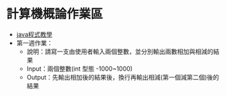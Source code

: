 # 計算機概論作業區
- [java程式教學](https://programming.im.ncnu.edu.tw/J_index.html)
- 第一週作業：
  - 說明：請寫一支由使用者輸入兩個整數，並分別輸出兩數相加與相減的結果
  - Input：兩個整數(int 型態 -1000~1000)
  - Output：先輸出相加後的結果後，換行再輸出相減(第一個減第二個)後的結果
